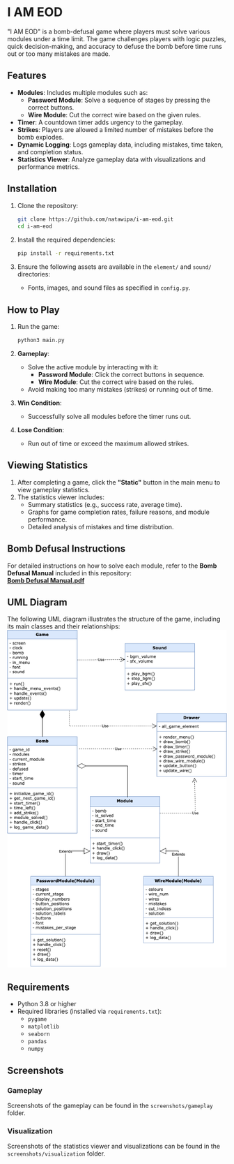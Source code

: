 # I AM EOD

"I AM EOD" is a bomb-defusal game where players must solve various modules under a time limit. The game challenges players with logic puzzles, quick decision-making, and accuracy to defuse the bomb before time runs out or too many mistakes are made.

## Features

- **Modules**: Includes multiple modules such as:
  - **Password Module**: Solve a sequence of stages by pressing the correct buttons.
  - **Wire Module**: Cut the correct wire based on the given rules.
- **Timer**: A countdown timer adds urgency to the gameplay.
- **Strikes**: Players are allowed a limited number of mistakes before the bomb explodes.
- **Dynamic Logging**: Logs gameplay data, including mistakes, time taken, and completion status.
- **Statistics Viewer**: Analyze gameplay data with visualizations and performance metrics.

## Installation

1. Clone the repository:

   ```bash
   git clone https://github.com/natawipa/i-am-eod.git
   cd i-am-eod
   ```

2. Install the required dependencies:

   ```bash
   pip install -r requirements.txt
   ```

3. Ensure the following assets are available in the `element/` and `sound/` directories:
   - Fonts, images, and sound files as specified in `config.py`.

## How to Play

1. Run the game:

   ```bash
   python3 main.py
   ```

2. **Gameplay**:

   - Solve the active module by interacting with it:
     - **Password Module**: Click the correct buttons in sequence.
     - **Wire Module**: Cut the correct wire based on the rules.
   - Avoid making too many mistakes (strikes) or running out of time.

3. **Win Condition**:

   - Successfully solve all modules before the timer runs out.

4. **Lose Condition**:
   - Run out of time or exceed the maximum allowed strikes.

## Viewing Statistics

1. After completing a game, click the **"Static"** button in the main menu to view gameplay statistics.
2. The statistics viewer includes:
   - Summary statistics (e.g., success rate, average time).
   - Graphs for game completion rates, failure reasons, and module performance.
   - Detailed analysis of mistakes and time distribution.

## Bomb Defusal Instructions

For detailed instructions on how to solve each module, refer to the **Bomb Defusal Manual** included in this repository:  
**[Bomb Defusal Manual.pdf](./Bomb%20Defusal%20Manual.pdf)**

## UML Diagram

The following UML diagram illustrates the structure of the game, including its main classes and their relationships:
![UML](./uml.png)

## Requirements

- Python 3.8 or higher
- Required libraries (installed via `requirements.txt`):
  - `pygame`
  - `matplotlib`
  - `seaborn`
  - `pandas`
  - `numpy`

## Screenshots

### Gameplay

Screenshots of the gameplay can be found in the `screenshots/gameplay` folder.

### Visualization

Screenshots of the statistics viewer and visualizations can be found in the `screenshots/visualization` folder.
